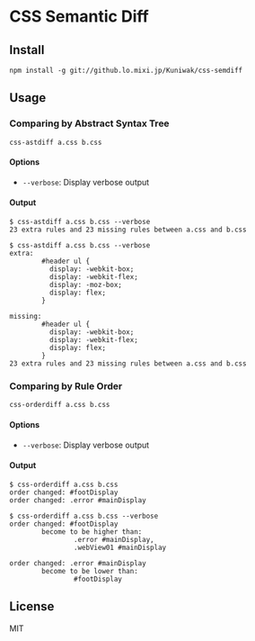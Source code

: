 CSS Semantic Diff
=================

Install
-------

```shell
npm install -g git://github.lo.mixi.jp/Kuniwak/css-semdiff
```


Usage
-----

### Comparing by Abstract Syntax Tree

```shell
css-astdiff a.css b.css
```


#### Options

- `--verbose`: Display verbose output


#### Output

```
$ css-astdiff a.css b.css --verbose
23 extra rules and 23 missing rules between a.css and b.css
```

```
$ css-astdiff a.css b.css --verbose
extra:
        #header ul {
          display: -webkit-box;
          display: -webkit-flex;
          display: -moz-box;
          display: flex;
        }

missing:
        #header ul {
          display: -webkit-box;
          display: -webkit-flex;
          display: flex;
        }
23 extra rules and 23 missing rules between a.css and b.css
```


### Comparing by Rule Order

```shell
css-orderdiff a.css b.css
```


#### Options

- `--verbose`: Display verbose output


#### Output

```
$ css-orderdiff a.css b.css
order changed: #footDisplay
order changed: .error #mainDisplay
```

```
$ css-orderdiff a.css b.css --verbose
order changed: #footDisplay
        become to be higher than:
                .error #mainDisplay,
                .webView01 #mainDisplay

order changed: .error #mainDisplay
        become to be lower than:
                #footDisplay
```


License
-------

MIT
